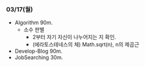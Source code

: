 ### 03/17(월)
- Algorithm 90m.
	- 소수 판별 
		- 2부터 자기 자신이 나누어지는 지 확인.
		- (에라토스테네스의 체) Math.sqrt(n), n의 제곱근
- Develop-Blog 90m.
- JobSearching 30m.